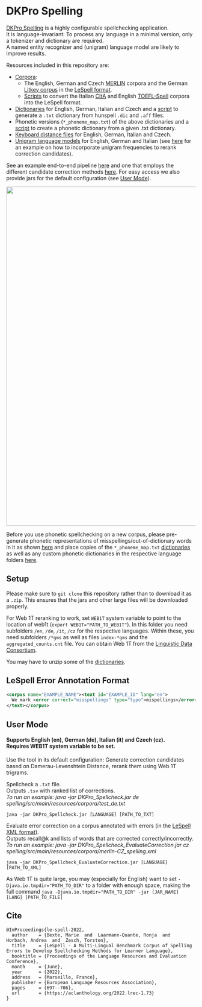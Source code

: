 # DKPro Spelling


[DKPro Spelling](http://www.lrec-conf.org/proceedings/lrec2022/pdf/2022.lrec-1.73.pdf) is a highly configurable spellchecking application.</br>
It is language-invariant: To process any language in a minimal version, only a tokenizer and dictionary are required.</br>
A named entity recognizer and (unigram) language model are likely to improve results.

Resources included in this repository are:
* [Corpora](spelling/src/main/resources/corpora):
  * The English, German and Czech [MERLIN](https://merlin-platform.eu) corpora and the German [Litkey corpus](https://www.linguistics.rub.de/litkeycorpus/index.html) in the [LeSpell format](#lespell-error-annotation-format).
  * [Scripts](https://github.com/ltl-ude/ltl-spelling/blob/master/data_prep) to convert the Italian [CItA](http://www.italianlp.it/resources/cita-corpus-italiano-di-apprendenti-l1/) and English [TOEFL-Spell](https://github.com/EducationalTestingService/TOEFL-Spell) corpora into the LeSpell format.
* [Dictionaries](spelling/src/main/resources/dictionaries) for English, German, Italian and Czech and a [script](spelling/src/main/resources/dictionaries/hunspell/GetHunspellDict.java) to generate a `.txt` dictionary from hunspell `.dic` and `.aff` files.
* Phonetic versions (`*_phoneme_map.txt`) of the above dictionaries and a [script](https://github.com/ltl-ude/ltl-spelling/blob/master/spelling/src/main/java/utils/GraphemeDictionaryToPhonemeMap.java) to create a phonetic dictionary from a given .txt dictionary.
* [Keyboard distance files](https://github.com/ltl-ude/ltl-spelling/tree/master/spelling/src/main/resources/matrixes) for English, German, Italian and Czech.
* [Unigram language models](https://github.com/ltl-ude/ltl-spelling/tree/master/spelling/src/main/resources/language_models) for English, German and Italian (see [here](spelling/src/main/java/experiments/ErrorCorrectionExperiments_unigramReranking.java) for an example on how to incorporate unigram frequencies to rerank correction candidates).

See an example end-to-end pipeline [here](spelling/src/main/java/experiments/DKPro_Spellcheck.java) and one that employs the different candidate correction methods [here](spelling/src/main/java/experiments/ErrorCorrectionExperiments_web1tReranking.java).
For easy access we also provide jars for the default configuration (see [User Mode](#user-mode)).

<img src="https://github.com/ltl-ude/ltl-spelling/blob/master/pipeline_overview.png" width="900">

Before you use phonetic spellchecking on a new corpus, please pre-generate phonetic representations of misspellings/out-of-dictionary words in it as shown [here](https://github.com/ltl-ude/ltl-spelling/blob/master/spelling/src/main/java/experiments/CollectMisspellingPhonemes.java) and place copies of the `*_phoneme_map.txt` [dictionaries](spelling/src/main/resources/dictionaries) as well as any custom phonetic dictionaries in the respective language folders [here](spelling/src/main/resources/corpora/misspelling_phonemes).

## Setup
Please make sure to `git clone` this repository rather than to download it as a `.zip`. This ensures that the jars and other large files will be downloaded properly.

For Web 1T reranking to work, set `WEB1T` system variable to point to the location of web1t (`export WEB1T="PATH_TO_WEB1T"`).
In this folder you need subfolders `/en`, `/de`, `/it`, `/cz` for the respective languages. Within these, you need subfolders `/*gms` as well as files `index-*gms` and the `aggregated_counts.cnt` file. You can obtain Web 1T from the [Linguistic Data Consortium](https://catalog.ldc.upenn.edu/LDC2006T13).

You may have to unzip some of the [dictionaries](spelling/src/main/resources/dictionaries).

## LeSpell Error Annotation Format

```xml
<corpus name="EXAMPLE_NAME"><text id="EXAMPLE_ID" lang="en">
  We mark <error correct="misspellings" type="typo">mispellings</error> as shown in this example.
</text></corpus>
```

## User Mode
#### Supports English (en), German (de), Italian (it) and Czech (cz).</br> Requires WEB1T system variable to be set.

Use the tool in its default configuration:
Generate correction candidates based on Damerau-Levenshtein Distance, rerank them using Web 1T trigrams.

Spellcheck a `.txt` file.</br>
Outputs `.tsv` with ranked list of corrections.</br>
*To run an example: java -jar DKPro_Spellcheck.jar de spelling/src/main/resources/corpora/test_de.txt*
```
java -jar DKPro_Spellcheck.jar [LANGUAGE] [PATH_TO_TXT]
```

Evaluate error correction on a corpus annotated with errors (in the [LeSpell XML format](#lespell-error-annotation-format)).</br>
Outputs recall@k and lists of words that are corrected correctly/incorrectly.</br>
*To run an example: java -jar DKPro_Spellcheck_EvaluateCorrection.jar cz spelling/src/main/resources/corpora/merlin-CZ_spelling.xml*
```
java -jar DKPro_Spellcheck_EvaluateCorrection.jar [LANGUAGE] [PATH_TO_XML]
```
As Web 1T is quite large, you may (especially for English) want to set `-Djava.io.tmpdir="PATH_TO_DIR"` to a folder with enough space, making the full command `java -Djava.io.tmpdir="PATH_TO_DIR" -jar [JAR_NAME] [LANG] [PATH_TO_FILE]`

## Cite
```
@InProceedings{le-spell-2022,
  author    = {Bexte, Marie  and  Laarmann-Quante, Ronja  and  Horbach, Andrea  and  Zesch, Torsten},
  title     = {LeSpell - A Multi-Lingual Benchmark Corpus of Spelling Errors to Develop Spellchecking Methods for Learner Language},
  booktitle = {Proceedings of the Language Resources and Evaluation Conference},
  month     = {June},
  year      = {2022},
  address   = {Marseille, France},
  publisher = {European Language Resources Association},
  pages     = {697--706},
  url       = {https://aclanthology.org/2022.lrec-1.73}
}
```
